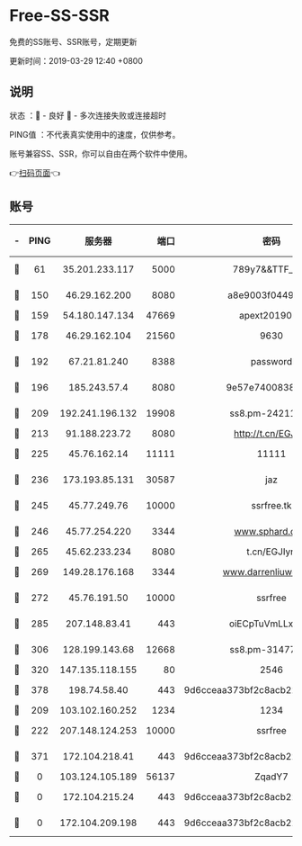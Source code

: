 # Free-SS-SSR

免费的SS账号、SSR账号，定期更新

更新时间：2019-03-29 12:40 +0800

## 说明

状态     ：🙂 - 良好 🙁 - 多次连接失败或连接超时

PING值   ：不代表真实使用中的速度，仅供参考。

账号兼容SS、SSR，你可以自由在两个软件中使用。

👉[扫码页面](https://liesauer.github.io/Free-SS-SSR/)👈

## 账号

|-|PING|服务器|端口|密码|加密方式|区域|
|:----:|:----:|:-----:|-----:|:----:|:----:|:----:|
|🙂|61|35.201.233.117|5000|789y7&&TTF_+><|aes-256-cfb|US|
|🙂|150|46.29.162.200|8080|a8e9003f0449cea5|chacha20-ietf|RU|
|🙂|159|54.180.147.134|47669|apext2019001|chacha20|KR|
|🙂|178|46.29.162.104|21560|9630|aes-128-ctr|RU|
|🙂|192|67.21.81.240|8388|password|aes-256-cfb|US|
|🙂|196|185.243.57.4|8080|9e57e7400838a01e|chacha20-ietf|US|
|🙂|209|192.241.196.132|19908|ss8.pm-24211927|aes-256-cfb|US|
|🙂|213|91.188.223.72|8080|http://t.cn/EGJIyrl|rc4-md5|RU|
|🙂|225|45.76.162.14|11111|11111|aes-256-cfb|SG|
|🙂|236|173.193.85.131|30587|jaz|aes-256-cfb|US|
|🙂|245|45.77.249.76|10000|ssrfree.tk|aes-256-cfb|SG|
|🙂|246|45.77.254.220|3344|www.sphard.com|aes-256-cfb|SG|
|🙂|265|45.62.233.234|8080|t.cn/EGJIyrl|rc4-md5|CA|
|🙂|269|149.28.176.168|3344|www.darrenliuwei.com|aes-256-cfb|AU|
|🙂|272|45.76.191.50|10000|ssrfree|aes-256-cfb|SG|
|🙂|285|207.148.83.41|443|oiECpTuVmLLxk4Ts|aes-256-cfb|AU|
|🙂|306|128.199.143.68|12668|ss8.pm-31477176|aes-256-cfb|SG|
|🙂|320|147.135.118.155|80|2546|chacha20|US|
|🙂|378|198.74.58.40|443|9d6cceaa373bf2c8acb22e60b6a58be6|aes-256-cfb|US|
|🙂|209|103.102.160.252|1234|1234|rc4-md5|JP|
|🙂|222|207.148.124.253|10000|ssrfree|aes-256-cfb|SG|
|🙁|371|172.104.218.41|443|9d6cceaa373bf2c8acb22e60b6a58be6|aes-256-cfb|US|
|🙁|0|103.124.105.189|56137|ZqadY7|chacha20|US|
|🙁|0|172.104.215.24|443|9d6cceaa373bf2c8acb22e60b6a58be6|aes-256-cfb|US|
|🙁|0|172.104.209.198|443|9d6cceaa373bf2c8acb22e60b6a58be6|aes-256-cfb|US|
